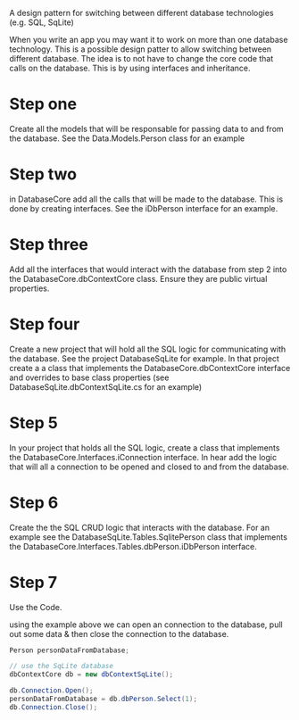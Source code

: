 A design pattern for switching between different database technologies (e.g. SQL, SqLite)

When you write an app you may want it to work on more than one database technology. This is a possible design patter to allow switching between different database. The idea is to not have to change the core code that calls on the database. This is by using interfaces and inheritance. 

# Step one

Create all the models that will be responsable for passing data to and from the database. See the Data.Models.Person class for an example

# Step two

in DatabaseCore add all the calls that will be made to the database. This is done by creating interfaces. See the iDbPerson interface for an example.

# Step three

Add all the interfaces that would interact with the database from step 2 into the DatabaseCore.dbContextCore class. Ensure they are public virtual properties.

# Step four

Create a new project that will hold all the SQL logic for communicating with the database. See the project DatabaseSqLite for example. In that project create a a class that implements the DatabaseCore.dbContextCore interface and overrides to base class properties (see DatabaseSqLite.dbContextSqLite.cs for an example)

# Step 5

In your project that holds all the SQL logic, create a class that implements the DatabaseCore.Interfaces.iConnection interface. In hear add the logic that will all a connection to be opened and closed to and from the database.

# Step 6

Create the the SQL CRUD logic that interacts with the database. For an example see the DatabaseSqLite.Tables.SqlitePerson class that implements the DatabaseCore.Interfaces.Tables.dbPerson.iDbPerson interface.

# Step 7

Use  the Code.

using the example above we can open an connection to the database, pull out some data & then close the connection to the database.

``` c#
Person personDataFromDatabase;

// use the SqLite database
dbContextCore db = new dbContextSqLite();

db.Connection.Open();
personDataFromDatabase = db.dbPerson.Select(1);
db.Connection.Close();
```



